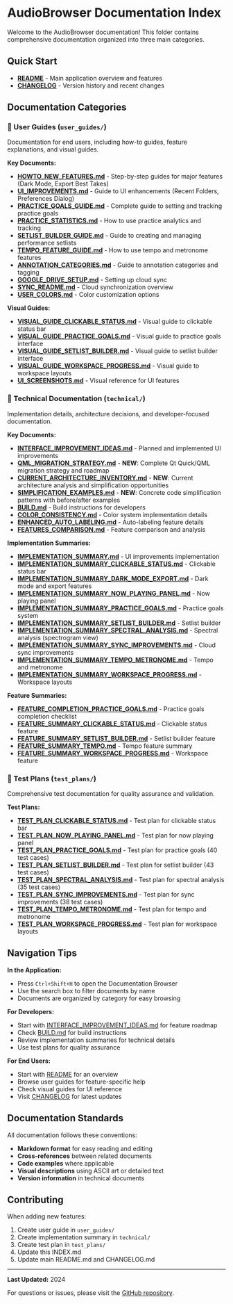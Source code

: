 # AudioBrowser Documentation Index

Welcome to the AudioBrowser documentation! This folder contains comprehensive documentation organized into three main categories.

## Quick Start

- **[README](../README.md)** - Main application overview and features
- **[CHANGELOG](../CHANGELOG.md)** - Version history and recent changes

## Documentation Categories

### 📘 User Guides (`user_guides/`)

Documentation for end users, including how-to guides, feature explanations, and visual guides.

**Key Documents:**
- **[HOWTO_NEW_FEATURES.md](user_guides/HOWTO_NEW_FEATURES.md)** - Step-by-step guides for major features (Dark Mode, Export Best Takes)
- **[UI_IMPROVEMENTS.md](user_guides/UI_IMPROVEMENTS.md)** - Guide to UI enhancements (Recent Folders, Preferences Dialog)
- **[PRACTICE_GOALS_GUIDE.md](user_guides/PRACTICE_GOALS_GUIDE.md)** - Complete guide to setting and tracking practice goals
- **[PRACTICE_STATISTICS.md](user_guides/PRACTICE_STATISTICS.md)** - How to use practice analytics and tracking
- **[SETLIST_BUILDER_GUIDE.md](user_guides/SETLIST_BUILDER_GUIDE.md)** - Guide to creating and managing performance setlists
- **[TEMPO_FEATURE_GUIDE.md](user_guides/TEMPO_FEATURE_GUIDE.md)** - How to use tempo and metronome features
- **[ANNOTATION_CATEGORIES.md](user_guides/ANNOTATION_CATEGORIES.md)** - Guide to annotation categories and tagging
- **[GOOGLE_DRIVE_SETUP.md](user_guides/GOOGLE_DRIVE_SETUP.md)** - Setting up cloud sync
- **[SYNC_README.md](user_guides/SYNC_README.md)** - Cloud synchronization overview
- **[USER_COLORS.md](user_guides/USER_COLORS.md)** - Color customization options

**Visual Guides:**
- **[VISUAL_GUIDE_CLICKABLE_STATUS.md](user_guides/VISUAL_GUIDE_CLICKABLE_STATUS.md)** - Visual guide to clickable status bar
- **[VISUAL_GUIDE_PRACTICE_GOALS.md](user_guides/VISUAL_GUIDE_PRACTICE_GOALS.md)** - Visual guide to practice goals interface
- **[VISUAL_GUIDE_SETLIST_BUILDER.md](user_guides/VISUAL_GUIDE_SETLIST_BUILDER.md)** - Visual guide to setlist builder interface
- **[VISUAL_GUIDE_WORKSPACE_PROGRESS.md](user_guides/VISUAL_GUIDE_WORKSPACE_PROGRESS.md)** - Visual guide to workspace layouts
- **[UI_SCREENSHOTS.md](user_guides/UI_SCREENSHOTS.md)** - Visual reference for UI features

### 🔧 Technical Documentation (`technical/`)

Implementation details, architecture decisions, and developer-focused documentation.

**Key Documents:**
- **[INTERFACE_IMPROVEMENT_IDEAS.md](technical/INTERFACE_IMPROVEMENT_IDEAS.md)** - Planned and implemented UI improvements
- **[QML_MIGRATION_STRATEGY.md](technical/QML_MIGRATION_STRATEGY.md)** - **NEW**: Complete Qt Quick/QML migration strategy and roadmap
- **[CURRENT_ARCHITECTURE_INVENTORY.md](technical/CURRENT_ARCHITECTURE_INVENTORY.md)** - **NEW**: Current architecture analysis and simplification opportunities
- **[SIMPLIFICATION_EXAMPLES.md](technical/SIMPLIFICATION_EXAMPLES.md)** - **NEW**: Concrete code simplification patterns with before/after examples
- **[BUILD.md](technical/BUILD.md)** - Build instructions for developers
- **[COLOR_CONSISTENCY.md](technical/COLOR_CONSISTENCY.md)** - Color system implementation details
- **[ENHANCED_AUTO_LABELING.md](technical/ENHANCED_AUTO_LABELING.md)** - Auto-labeling feature details
- **[FEATURES_COMPARISON.md](technical/FEATURES_COMPARISON.md)** - Feature comparison and analysis

**Implementation Summaries:**
- **[IMPLEMENTATION_SUMMARY.md](technical/IMPLEMENTATION_SUMMARY.md)** - UI improvements implementation
- **[IMPLEMENTATION_SUMMARY_CLICKABLE_STATUS.md](technical/IMPLEMENTATION_SUMMARY_CLICKABLE_STATUS.md)** - Clickable status bar
- **[IMPLEMENTATION_SUMMARY_DARK_MODE_EXPORT.md](technical/IMPLEMENTATION_SUMMARY_DARK_MODE_EXPORT.md)** - Dark mode and export features
- **[IMPLEMENTATION_SUMMARY_NOW_PLAYING_PANEL.md](technical/IMPLEMENTATION_SUMMARY_NOW_PLAYING_PANEL.md)** - Now playing panel
- **[IMPLEMENTATION_SUMMARY_PRACTICE_GOALS.md](technical/IMPLEMENTATION_SUMMARY_PRACTICE_GOALS.md)** - Practice goals system
- **[IMPLEMENTATION_SUMMARY_SETLIST_BUILDER.md](technical/IMPLEMENTATION_SUMMARY_SETLIST_BUILDER.md)** - Setlist builder
- **[IMPLEMENTATION_SUMMARY_SPECTRAL_ANALYSIS.md](technical/IMPLEMENTATION_SUMMARY_SPECTRAL_ANALYSIS.md)** - Spectral analysis (spectrogram view)
- **[IMPLEMENTATION_SUMMARY_SYNC_IMPROVEMENTS.md](technical/IMPLEMENTATION_SUMMARY_SYNC_IMPROVEMENTS.md)** - Cloud sync improvements
- **[IMPLEMENTATION_SUMMARY_TEMPO_METRONOME.md](technical/IMPLEMENTATION_SUMMARY_TEMPO_METRONOME.md)** - Tempo and metronome
- **[IMPLEMENTATION_SUMMARY_WORKSPACE_PROGRESS.md](technical/IMPLEMENTATION_SUMMARY_WORKSPACE_PROGRESS.md)** - Workspace layouts

**Feature Summaries:**
- **[FEATURE_COMPLETION_PRACTICE_GOALS.md](technical/FEATURE_COMPLETION_PRACTICE_GOALS.md)** - Practice goals completion checklist
- **[FEATURE_SUMMARY_CLICKABLE_STATUS.md](technical/FEATURE_SUMMARY_CLICKABLE_STATUS.md)** - Clickable status feature
- **[FEATURE_SUMMARY_SETLIST_BUILDER.md](technical/FEATURE_SUMMARY_SETLIST_BUILDER.md)** - Setlist builder feature
- **[FEATURE_SUMMARY_TEMPO.md](technical/FEATURE_SUMMARY_TEMPO.md)** - Tempo feature summary
- **[FEATURE_SUMMARY_WORKSPACE_PROGRESS.md](technical/FEATURE_SUMMARY_WORKSPACE_PROGRESS.md)** - Workspace feature

### 🧪 Test Plans (`test_plans/`)

Comprehensive test documentation for quality assurance and validation.

**Test Plans:**
- **[TEST_PLAN_CLICKABLE_STATUS.md](test_plans/TEST_PLAN_CLICKABLE_STATUS.md)** - Test plan for clickable status bar
- **[TEST_PLAN_NOW_PLAYING_PANEL.md](test_plans/TEST_PLAN_NOW_PLAYING_PANEL.md)** - Test plan for now playing panel
- **[TEST_PLAN_PRACTICE_GOALS.md](test_plans/TEST_PLAN_PRACTICE_GOALS.md)** - Test plan for practice goals (40 test cases)
- **[TEST_PLAN_SETLIST_BUILDER.md](test_plans/TEST_PLAN_SETLIST_BUILDER.md)** - Test plan for setlist builder (43 test cases)
- **[TEST_PLAN_SPECTRAL_ANALYSIS.md](test_plans/TEST_PLAN_SPECTRAL_ANALYSIS.md)** - Test plan for spectral analysis (35 test cases)
- **[TEST_PLAN_SYNC_IMPROVEMENTS.md](test_plans/TEST_PLAN_SYNC_IMPROVEMENTS.md)** - Test plan for sync improvements (38 test cases)
- **[TEST_PLAN_TEMPO_METRONOME.md](test_plans/TEST_PLAN_TEMPO_METRONOME.md)** - Test plan for tempo and metronome
- **[TEST_PLAN_WORKSPACE_PROGRESS.md](test_plans/TEST_PLAN_WORKSPACE_PROGRESS.md)** - Test plan for workspace layouts

## Navigation Tips

**In the Application:**
- Press `Ctrl+Shift+H` to open the Documentation Browser
- Use the search box to filter documents by name
- Documents are organized by category for easy browsing

**For Developers:**
- Start with [INTERFACE_IMPROVEMENT_IDEAS.md](technical/INTERFACE_IMPROVEMENT_IDEAS.md) for feature roadmap
- Check [BUILD.md](technical/BUILD.md) for build instructions
- Review implementation summaries for technical details
- Use test plans for quality assurance

**For End Users:**
- Start with [README](../README.md) for an overview
- Browse user guides for feature-specific help
- Check visual guides for UI reference
- Visit [CHANGELOG](../CHANGELOG.md) for latest updates

## Documentation Standards

All documentation follows these conventions:
- **Markdown format** for easy reading and editing
- **Cross-references** between related documents
- **Code examples** where applicable
- **Visual descriptions** using ASCII art or detailed text
- **Version information** in technical documents

## Contributing

When adding new features:
1. Create user guide in `user_guides/`
2. Create implementation summary in `technical/`
3. Create test plan in `test_plans/`
4. Update this INDEX.md
5. Update main README.md and CHANGELOG.md

---

**Last Updated:** 2024

For questions or issues, please visit the [GitHub repository](https://github.com/TheMikaus/BandTools).

